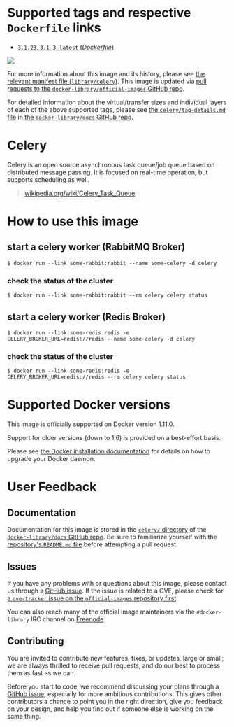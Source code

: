 # Supported tags and respective `Dockerfile` links

-	[`3.1.23`, `3.1`, `3`, `latest` (*Dockerfile*)](https://github.com/docker-library/celery/blob/0652407560f353e749cbe001e8bdbb5db86c2291/Dockerfile)

[![](https://badge.imagelayers.io/celery:latest.svg)](https://imagelayers.io/?images=celery:3.1.23)

For more information about this image and its history, please see [the relevant manifest file (`library/celery`)](https://github.com/docker-library/official-images/blob/master/library/celery). This image is updated via [pull requests to the `docker-library/official-images` GitHub repo](https://github.com/docker-library/official-images/pulls?q=label%3Alibrary%2Fcelery).

For detailed information about the virtual/transfer sizes and individual layers of each of the above supported tags, please see [the `celery/tag-details.md` file](https://github.com/docker-library/docs/blob/master/celery/tag-details.md) in [the `docker-library/docs` GitHub repo](https://github.com/docker-library/docs).

# Celery

Celery is an open source asynchronous task queue/job queue based on distributed message passing. It is focused on real-time operation, but supports scheduling as well.

> [wikipedia.org/wiki/Celery_Task_Queue](https://en.wikipedia.org/wiki/Celery_Task_Queue)

# How to use this image

## start a celery worker (RabbitMQ Broker)

```console
$ docker run --link some-rabbit:rabbit --name some-celery -d celery
```

### check the status of the cluster

```console
$ docker run --link some-rabbit:rabbit --rm celery celery status
```

## start a celery worker (Redis Broker)

```console
$ docker run --link some-redis:redis -e CELERY_BROKER_URL=redis://redis --name some-celery -d celery
```

### check the status of the cluster

```console
$ docker run --link some-redis:redis -e CELERY_BROKER_URL=redis://redis --rm celery celery status
```

# Supported Docker versions

This image is officially supported on Docker version 1.11.0.

Support for older versions (down to 1.6) is provided on a best-effort basis.

Please see [the Docker installation documentation](https://docs.docker.com/installation/) for details on how to upgrade your Docker daemon.

# User Feedback

## Documentation

Documentation for this image is stored in the [`celery/` directory](https://github.com/docker-library/docs/tree/master/celery) of the [`docker-library/docs` GitHub repo](https://github.com/docker-library/docs). Be sure to familiarize yourself with the [repository's `README.md` file](https://github.com/docker-library/docs/blob/master/README.md) before attempting a pull request.

## Issues

If you have any problems with or questions about this image, please contact us through a [GitHub issue](https://github.com/docker-library/celery/issues). If the issue is related to a CVE, please check for [a `cve-tracker` issue on the `official-images` repository first](https://github.com/docker-library/official-images/issues?q=label%3Acve-tracker).

You can also reach many of the official image maintainers via the `#docker-library` IRC channel on [Freenode](https://freenode.net).

## Contributing

You are invited to contribute new features, fixes, or updates, large or small; we are always thrilled to receive pull requests, and do our best to process them as fast as we can.

Before you start to code, we recommend discussing your plans through a [GitHub issue](https://github.com/docker-library/celery/issues), especially for more ambitious contributions. This gives other contributors a chance to point you in the right direction, give you feedback on your design, and help you find out if someone else is working on the same thing.
